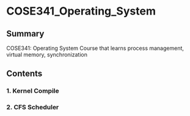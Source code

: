 # COSE341_Operating_System
## Summary
COSE341: Operating System Course that learns process management, virtual memory, synchronization 

## Contents
### 1. Kernel Compile

### 2. CFS Scheduler

